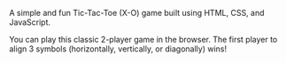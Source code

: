 A simple and fun Tic-Tac-Toe (X-O) game built using HTML, CSS, and JavaScript.

You can play this classic 2-player game in the browser. The first player to align 3 symbols (horizontally, vertically, or diagonally) wins!

